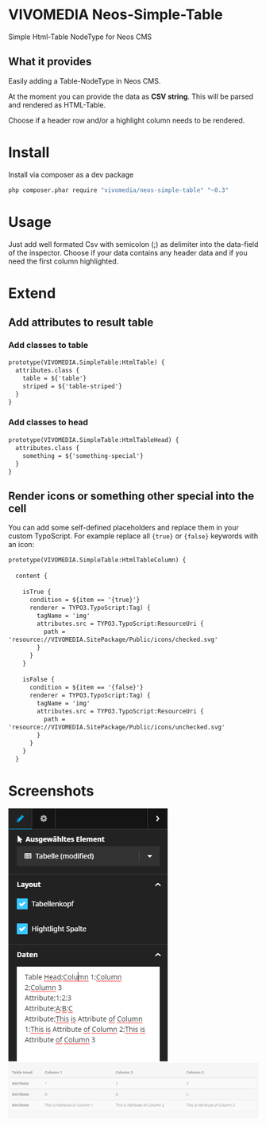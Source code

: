 # VIVOMEDIA Neos-Simple-Table
Simple Html-Table NodeType for Neos CMS

## What it provides
Easily adding a Table-NodeType in Neos CMS. 

At the moment you can provide the data as **CSV string**. This will be parsed and rendered as HTML-Table.

Choose if a header row and/or a highlight column needs to be rendered. 

# Install
Install via composer as a dev package
```bash
php composer.phar require "vivomedia/neos-simple-table" "~0.3"
```
# Usage
Just add well formated Csv with semicolon (;) as delimiter into the data-field of the inspector. 
Choose if your data contains any header data and if you need the first column highlighted.

# Extend
## Add attributes to result table
### Add classes to table
```typoscript
prototype(VIVOMEDIA.SimpleTable:HtmlTable) {
  attributes.class {
    table = ${'table'}
    striped = ${'table-striped'}
  }
}
```

### Add classes to head
```typoscript
prototype(VIVOMEDIA.SimpleTable:HtmlTableHead) {
  attributes.class {
    something = ${'something-special'}
  }
}
```

## Render icons or something other special into the cell
You can add some self-defined placeholders and replace them in your custom TypoScript. For example replace all `{true}` or `{false}` keywords with an icon:
```
prototype(VIVOMEDIA.SimpleTable:HtmlTableColumn) {
  
  content {
  
    isTrue {
      condition = ${item == '{true}'}
      renderer = TYPO3.TypoScript:Tag) {
        tagName = 'img'
        attributes.src = TYPO3.TypoScript:ResourceUri {
          path = 'resource://VIVOMEDIA.SitePackage/Public/icons/checked.svg'
        }
      }
    }
    
    isFalse {
      condition = ${item == '{false}'}
      renderer = TYPO3.TypoScript:Tag) {
        tagName = 'img'
        attributes.src = TYPO3.TypoScript:ResourceUri {
          path = 'resource://VIVOMEDIA.SitePackage/Public/icons/unchecked.svg'
        }
      }
    }
  }

```

# Screenshots
![Inspector](/Docs/screenshot_inspector.png?raw=true "Inspector")
![Resulting table](/Docs/screenshot_result.png?raw=true "Resulting table")

